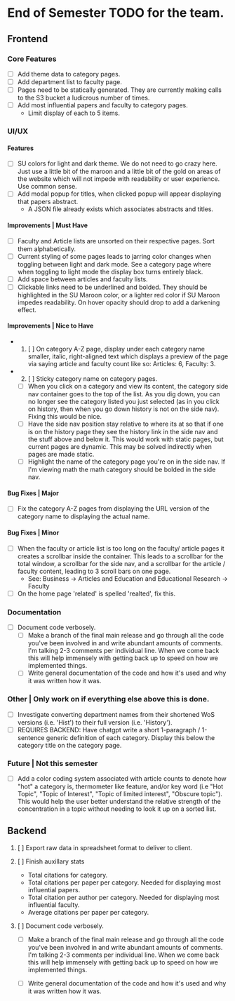 # End of Semester TODO for the team.

## Frontend

### Core Features
- [ ] Add theme data to category pages.
- [ ] Add department list to faculty page.
- [ ] Pages need to be statically generated. They are currently making calls to the S3 bucket a ludicrous number of times.
- [ ] Add most influential papers and faculty to category pages.
  - Limit display of each to 5 items.

### UI/UX

#### Features
- [ ] SU colors for light and dark theme. We do not need to go crazy here. Just use a little bit of the maroon and a little bit of the gold on areas of the website which will not impede with readability or user experience. Use common sense.
- [ ] Add modal popup for titles, when clicked popup will appear displaying that papers abstract.
  - A JSON file already exists which associates abstracts and titles.

#### Improvements | Must Have
- [ ] Faculty and Article lists are unsorted on their respective pages. Sort them alphabetically.
- [ ] Current styling of some pages leads to jarring color changes when toggling between light and dark mode. See a category page where when toggling to light mode the display box turns entirely black.
- [ ] Add space between articles and faculty lists.
- [ ] Clickable links need to be underlined and bolded. They should be highlighted in the SU Maroon color, or a lighter red color if SU Maroon impedes readability. On hover opacity should drop to add a darkening effect.

#### Improvements | Nice to Have
- 1. [ ] On category A-Z page, display under each category name smaller, italic, right-aligned text which displays a preview of the page via saying article and faculty count like so: Articles: 6, Faculty: 3.
- 2. [ ] Sticky category name on category pages.
  - [ ] When you click on a category and view its content, the category side nav container goes to the top of the list. As you dig down, you can no longer see the category listed you just selected (as in you click on history, then when you go down history is not on the side nav). Fixing this would be nice.
  - [ ] Have the side nav position stay relative to where its at so that if one is on the history page they see the history link in the side nav and the stuff above and below it. This would work with static pages, but current pages are dynamic. This may be solved indirectly when pages are made static.
  - [ ] Highlight the name of the category page you're on in the side nav. If I'm viewing math the math category should be bolded in the side nav.

#### Bug Fixes | Major
- [ ] Fix the category A-Z pages from displaying the URL version of the category name to displaying the actual name.

#### Bug Fixes | Minor
- [ ] When the faculty or article list is too long on the faculty/ article pages it creates a scrollbar inside the container. This leads to a scrollbar for the total window, a scrollbar for the side nav, and a scrollbar for the article / faculty content, leading to 3 scroll bars on one page.
    - See: Business -> Articles and Education and Educational Research -> Faculty
-[ ] On the home page 'related' is spelled 'realted', fix this.

### Documentation
- [ ] Document code verbosely. 
   - [ ] Make a branch of the final main release and go through all the code you've been involved in and write abundant amounts of comments. I'm talking 2-3 comments per individual line. When we come back this will help immensely with getting back up to speed on how we implemented things.
   - [ ] Write general documentation of the code and how it's used and why it was written how it was.

### Other | Only work on if everything else above this is done.
- [ ] Investigate converting department names from their shortened WoS versions (i.e. 'Hist') to their full version (i.e. 'History').
- [ ] REQUIRES BACKEND: Have chatgpt write a short 1-paragraph / 1-sentence generic definition of each category. Display this below the category title on the category page.

### Future | Not this semester
- [ ] Add a color coding system associated with article counts to denote how "hot" a category is, thermometer like feature, and/or key word (i.e "Hot Topic", "Topic of Interest", "Topic of limited interest", "Obscure topic"). This would help the user better understand the relative strength of the concentration in a topic without needing to look it up on a sorted list.

## Backend
1. [ ] Export raw data in spreadsheet format to deliver to client.  
2. [ ] Finish auxillary stats
   - Total citations for category.
   - Total citations per paper per category. Needed for displaying most influential papers.
   - Total citation per author per category. Needed for displaying most influential faculty.
   - Average citations per paper per category.


6. [ ] Document code verbosely. 
   - [ ] Make a branch of the final main release and go through all the code you've been involved in and write abundant amounts of comments. I'm talking 2-3 comments per individual line. When we come back this will help immensely with getting back up to speed on how we implemented things.
   - [ ] Write general documentation of the code and how it's used and why it was written how it was.




